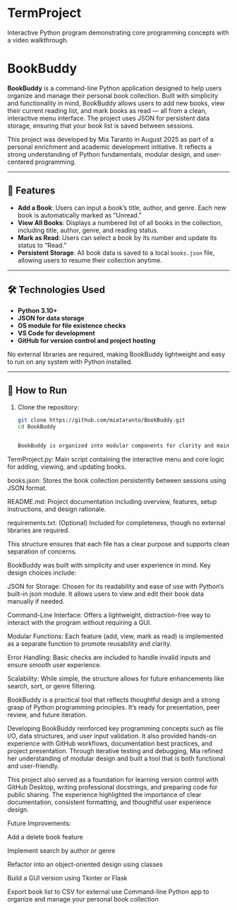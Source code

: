 # TermProject
Interactive Python program demonstrating core programming concepts with a video walkthrough.
# BookBuddy

**BookBuddy** is a command-line Python application designed to help users organize and manage their personal book collection. Built with simplicity and functionality in mind, BookBuddy allows users to add new books, view their current reading list, and mark books as read — all from a clean, interactive menu interface. The project uses JSON for persistent data storage, ensuring that your book list is saved between sessions.

This project was developed by Mia Taranto in August 2025 as part of a personal enrichment and academic development initiative. It reflects a strong understanding of Python fundamentals, modular design, and user-centered programming.

---

## 🎯 Features

- **Add a Book**: Users can input a book’s title, author, and genre. Each new book is automatically marked as “Unread.”
- **View All Books**: Displays a numbered list of all books in the collection, including title, author, genre, and reading status.
- **Mark as Read**: Users can select a book by its number and update its status to “Read.”
- **Persistent Storage**: All book data is saved to a local `books.json` file, allowing users to resume their collection anytime.

---

## 🛠️ Technologies Used

- **Python 3.10+**
- **JSON for data storage**
- **OS module for file existence checks**
- **VS Code for development**
- **GitHub for version control and project hosting**

No external libraries are required, making BookBuddy lightweight and easy to run on any system with Python installed.

---

## 🚀 How to Run

1. Clone the repository:
   ```bash
   git clone https://github.com/miataranto/BookBuddy.git
   cd BookBuddy
   
   
   BookBuddy is organized into modular components for clarity and maintainability:

TermProject.py: Main script containing the interactive menu and core logic for adding, viewing, and updating books.

books.json: Stores the book collection persistently between sessions using JSON format.

README.md: Project documentation including overview, features, setup instructions, and design rationale.

requirements.txt: (Optional) Included for completeness, though no external libraries are required.

This structure ensures that each file has a clear purpose and supports clean separation of concerns.

BookBuddy was built with simplicity and user experience in mind. Key design choices include:

JSON for Storage: Chosen for its readability and ease of use with Python’s built-in json module. It allows users to view and edit their book data manually if needed.

Command-Line Interface: Offers a lightweight, distraction-free way to interact with the program without requiring a GUI.

Modular Functions: Each feature (add, view, mark as read) is implemented as a separate function to promote reusability and clarity.

Error Handling: Basic checks are included to handle invalid inputs and ensure smooth user experience.

Scalability: While simple, the structure allows for future enhancements like search, sort, or genre filtering.

BookBuddy is a practical tool that reflects thoughtful design and a strong grasp of Python programming principles. It’s ready for presentation, peer review, and future iteration.

Developing BookBuddy reinforced key programming concepts such as file I/O, data structures, and user input validation. It also provided hands-on experience with GitHub workflows, documentation best practices, and project presentation. Through iterative testing and debugging, Mia refined her understanding of modular design and built a tool that is both functional and user-friendly.

This project also served as a foundation for learning version control with GitHub Desktop, writing professional docstrings, and preparing code for public sharing. The experience highlighted the importance of clear documentation, consistent formatting, and thoughtful user experience design.

Future Improvements:

Add a delete book feature

Implement search by author or genre

Refactor into an object-oriented design using classes

Build a GUI version using Tkinter or Flask

Export book list to CSV for external use
Command-line Python app to organize and manage your personal book collection
